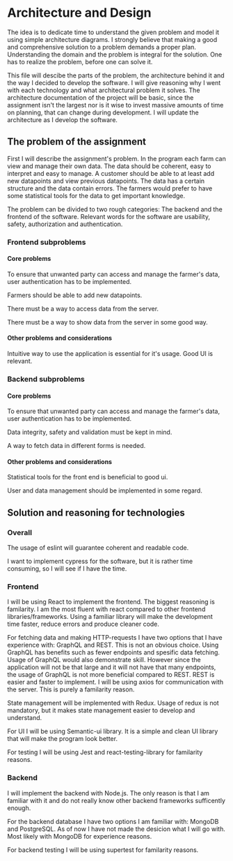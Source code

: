 # Architecture and Design

The idea is to dedicate time to understand the given problem and model it using simple architecture diagrams. I strongly believe that making a good and comprehensive solution to a problem demands a proper plan. Understanding the domain and the problem is integral for the solution. One has to realize the problem, before one can solve it. 

This file will descibe the parts of the problem, the architecture behind it and the way I decided to develop the software. I will give reasoning why I went with each technology and what architectural problem it solves. The architecture documentation of the project will be basic, since the assignment isn't the largest nor is it wise to invest massive amounts of time on planning, that can change during development. I will update the architecture as I develop the software.

## The problem of the assignment

First I will describe the assignment's problem. In the program each farm can view and manage their own data. The data should be coherent, easy to interpret and easy to manage. A customer should be able to at least add new datapoints and view previous datapoints. The data has a certain structure and the data contain errors. The farmers would prefer to have some statistical tools for the data to get important knowledge.

The problem can be divided to two rough categories: The backend and the frontend of the software. Relevant words for the software are usability, safety,  authorization and authentication.

### Frontend subproblems

#### Core problems

To ensure that unwanted party can access and manage the farmer's data, user authentication has to be implemented.

Farmers should be able to add new datapoints.

There must be a way to access data from the server. 

There must be a way to show data from the server in some good way.

#### Other problems and considerations

Intuitive way to use the application is essential for it's usage. Good UI is relevant.

### Backend subproblems

#### Core problems

To ensure that unwanted party can access and manage the farmer's data, user authentication has to be implemented.

Data integrity, safety and validation must be kept in mind.

A way to fetch data in different forms is needed.

#### Other problems and considerations

Statistical tools for the front end is beneficial to good ui. 

User and data management should be implemented in some regard. 

## Solution and reasoning for technologies

### Overall

The usage of eslint will guarantee coherent and readable code.

I want to implement cypress for the software, but it is rather time consuming, so I will see if I have the time.

### Frontend

I will be using React to implement the frontend. The biggest reasoning is familarity. I am the most fluent with react compared to other frontend libraries/frameworks. Using a familiar library will make the development time faster, reduce errors and produce cleaner code.

For fetching data and making HTTP-requests I have two options that I have experience with: GraphQL and REST. This is not an obvious choice. Using GraphQL has benefits such as fewer endpoints and spesific data fetching. Usage of GraphQL would also demonstrate skill. However since the application will not be that large and it will not have that many endpoints, the usage of GraphQL is not more beneficial compared to REST. REST is easier and faster to implement. I will be using axios for communication with the server. This is purely a familarity reason.

State management will be implemented with Redux. Usage of redux is not mandatory, but it makes state management easier to develop and understand.

For UI I will be using Semantic-ui library. It is a simple and clean UI library that will make the program look better.

For testing I will be using Jest and react-testing-library for familarity reasons.

### Backend

I will implement the backend with Node.js. The only reason is that I am familiar with it and do not really know other backend frameworks sufficently enough.

For the backend database I have two options I am familiar with: MongoDB and PostgreSQL. As of now I have not made the desicion what I will go with. Most likely with MongoDB for experience reasons.

For backend testing I will be using supertest for familarity reasons.






